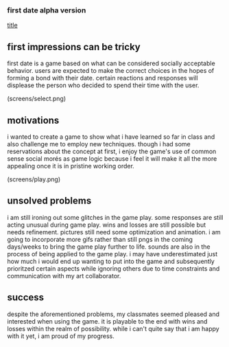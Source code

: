 ### first date alpha version

[title](screens/title.png)

## first impressions can be tricky

first date is a game based on what can be considered socially acceptable behavior.  users are expected to make the correct choices in the hopes of forming a bond with their date. certain reactions and responses will displease the person who decided to spend their time with the user.

(screens/select.png)

## motivations

i wanted to create a game to show what i have learned so far in class and also challenge me to employ new techniques. though i had some reservations about the concept at first, i enjoy the game's use of common sense social morés as game logic because i feel it will make it all the more appealing once it is in pristine working order.

(screens/play.png)

## unsolved problems

i am still ironing out some glitches in the game play. some responses are still acting unusual during game play. wins and losses are still possible but needs refinement. pictures still need some optimization and animation. i am going to incorporate more gifs rather than still pngs in the coming days/weeks to bring the game play further to life. sounds are also in the process of being applied to the game play.  i may have underestimated just how much i would end up wanting to put into the game and subsequently prioritzed certain aspects while ignoring others due to time constraints and communication with my art collaborator.

## success

despite the aforementioned problems, my classmates seemed pleased and interested when using the game. it is playable to the end with wins and losses within the realm of possibility. while i can't quite say that i am happy with it yet, i am proud of my progress.
